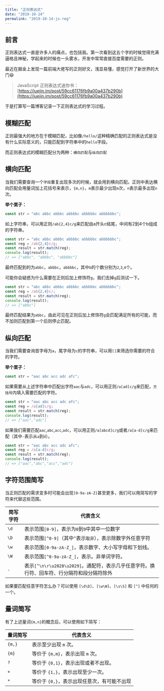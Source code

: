 ```yaml
---
title: "正则表达式"
date: "2019-10-14"
permalink: "2019-10-14-js-reg"
---
```


## 前言

正则表达式一直是许多人的痛点，也包括我。第一次看到这五个字的时候觉得充满逼格且神秘，学起来的时候也一头雾水，开发中常常直接百度需要的正则。

最近在掘金上发现一篇前端大佬写的正则好文，浅显易懂，感觉打开了新世界的大门😆

>JavaScript 正则表达式迷你书： [https://juejin.im/post/59cc61176fb9a00a437b290b](https://juejin.im/post/59cc61176fb9a00a437b290b)

于是打算写一篇博客记录一下正则表达式的学习过程。

## 模糊匹配

正则最强大的地方在于模糊匹配，比如像`/hello/`这种精确匹配的正则表达式是没有什么实际意义的，只能匹配到字符串中的`hello`字段。

而正则表达式的模糊匹配分为两种：`横向匹配`与`纵向匹配`

## 横向匹配

当我们需要查询一个`字段`重复出现多次的时候，就会用到横向匹配。正则中表达横向匹配会用量词加上花括号来表示，`{m,n}`，`m`表示最少出现`m`次，`n`表示最多出现`n`次。

**举个栗子：**

```js
const str = "abc abbc abbbc abbbbc abbbbbc abbbbbbc";
```

如上字符串，可以用正则`/ab{2,4}c/g`来匹配由a开头c结尾，中间有2到4个b组成的字符串。

```js
const str = "abc abbc abbbc abbbbc abbbbbc abbbbbbc";
const reg = /ab{2,4}c/g;
const result = str.match(reg);
console.log(result);
// => ["abbc", "abbbc", "abbbbc"]
```

最终匹配到的为`abbc`，`abbbc`，`abbbbc`，其中`b`的个数分别为`2`,`3`,`4`个。

可能你会疑惑为什么需要在正则后加上修饰符`g`，我们去掉`g`后测试一下。

```js
const str = "abc abbc abbbc abbbbc abbbbbc abbbbbbc";
const reg = /ab{2,4}c/;
const result = str.match(reg);
console.log(result);
// => ["abbc"]
```

最终匹配结果为`abbc`，由此可见在正则后加上修饰符`g`会匹配满足所有的可能，而不加则匹配到第一个后则停止匹配。

## 纵向匹配

当我们需要查询首字母为`a`，尾字母为`c`的字符串，可以用`[]`来筛选你需要的符合的字符。

**举个栗子：**

```js
const str = "aac abc acc adc afc";
```

如果需要从上述字符串中匹配出字符`aac`与`adc`，可以用正则`/a[ad]c/g`来匹配，`方括号`内填入需要匹配的字符。

```js
const str = "aac abc acc adc afc";
const reg = /a[ad]c/g;
const result = str.match(reg);
console.log(result);
// => ["aac","adc"]
```

如果我们需要匹配`aac`,`abc`,`acc`,`adc`，可以用正则`/a[abcd]c/g`或者`/a[a-d]c/g`来匹配（其中`-`表示从`a`到`d`）。

```js
const str = "aac abc acc adc afc";
const reg = /a[a-d]c/g;
const result = str.match(reg);
console.log(result);
// => ["aac","abc","acc","adc"]
```

## 字符范围简写

当正则匹配的需求变多时可能会出现`[0-9a-zA-Z]`甚至更多，我们可以用简写的字符来代替这些范围。

| 简写字符 | 代表含义                                                                                    |
| -------- | ------------------------------------------------------------------------------------------- |
| `\d`     | 表示范围`[0-9]`，表示为`0`到`9`中其中一位数字                                               |
| `\D`     | 表示范围`[^0-9]`（其中`^`表示`取非`），表示除数字外任意字符                                 |
| `\w`     | 表示范围`[0-9a-zA-Z_]`，表示数字、大小写字母和下划线。                                      |
| `\W`     | 表示范围`[^0-9a-zA-Z_]`，表示。非单词字符。                                                 |
| `.`      | 表示`[^\n\r\u2028\u2029]`。通配符，表示几乎任意字符。换行符、回车符、行分隔符和段分隔符除外 |

如果要匹配任意字符怎么办？可以使用 `[\d\D]`、`[\w\W]`、`[\s\S]` 和 `[^]` 中任何的一个。

## 量词简写

有了上述量词`{m,n}`的概念后，可以使用如下简写：

| 量词简写 | 代表含义                                    |
| -------- | ------------------------------------------- |
| `{m,}`   | 表示至少出现 `m` 次。                       |
| `{m}`    | 等价于 `{m,m}`，表示出现 `m` 次。           |
| `?`      | 等价于 `{0,1}`，表示出现或者不出现。        |
| `+`      | 等价于 `{1,}`，表示出现至少一次。           |
| `*`      | 等价于 `{0,}`，表示出现任意次，有可能不出现 |
